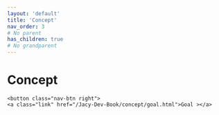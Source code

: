 ```yaml
---
layout: 'default'
title: 'Concept'
nav_order: 3
# No parent
has_children: true
# No grandparent
---
```


# Concept
<div class="nav-btn-block">
    
    <button class="nav-btn right">
    <a class="link" href="/Jacy-Dev-Book/concept/goal.html">Goal ></a>
</button>

</div>
